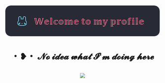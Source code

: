 ![Header](./header.png)

<h1 align="center">・❥・ 𝓝𝓸 𝓲𝓭𝓮𝓪 𝔀𝓱𝓪𝓽 𝓘'𝓶 𝓭𝓸𝓲𝓷𝓰 𝓱𝓮𝓻𝓮</h1>
<br/>

<div align="center">
<picture>
<source 
  srcset="https://github-readme-stats.vercel.app/api?username=wojee&show_icons=true&theme=dracula"
  media="(prefers-color-scheme: dark)"
/>
<source
  srcset="https://github-readme-stats.vercel.app/api?username=hydr0nium&show_icons=true"
  media="(prefers-color-scheme: light), (prefers-color-scheme: no-preference)"
/>
<img src="https://github-readme-stats.vercel.app/api?username=wojee&show_icons=true" />
</picture>
</div>
